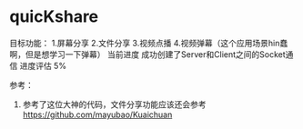 # quicKshare
目标功能：
  1.屏幕分享
  2.文件分享
  3.视频点播
  4.视频弹幕（这个应用场景hin蠢啊，但是想学习一下弹幕）
当前进度
  成功创建了Server和Client之间的Socket通信
  进度评估 5%

参考：
1. 参考了这位大神的代码，文件分享功能应该还会参考 https://github.com/mayubao/Kuaichuan
